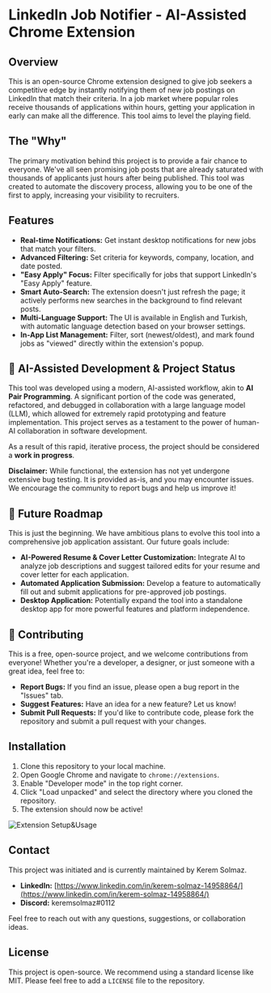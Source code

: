 # LinkedIn Job Notifier - AI-Assisted Chrome Extension

## Overview

This is an open-source Chrome extension designed to give job seekers a competitive edge by instantly notifying them of new job postings on LinkedIn that match their criteria. In a job market where popular roles receive thousands of applications within hours, getting your application in early can make all the difference. This tool aims to level the playing field.

## The "Why"

The primary motivation behind this project is to provide a fair chance to everyone. We've all seen promising job posts that are already saturated with thousands of applicants just hours after being published. This tool was created to automate the discovery process, allowing you to be one of the first to apply, increasing your visibility to recruiters.

## Features

*   **Real-time Notifications:** Get instant desktop notifications for new jobs that match your filters.
*   **Advanced Filtering:** Set criteria for keywords, company, location, and date posted.
*   **"Easy Apply" Focus:** Filter specifically for jobs that support LinkedIn's "Easy Apply" feature.
*   **Smart Auto-Search:** The extension doesn't just refresh the page; it actively performs new searches in the background to find relevant posts.
*   **Multi-Language Support:** The UI is available in English and Turkish, with automatic language detection based on your browser settings.
*   **In-App List Management:** Filter, sort (newest/oldest), and mark found jobs as "viewed" directly within the extension's popup.

## 🤖 AI-Assisted Development & Project Status

This tool was developed using a modern, AI-assisted workflow, akin to **AI Pair Programming**. A significant portion of the code was generated, refactored, and debugged in collaboration with a large language model (LLM), which allowed for extremely rapid prototyping and feature implementation. This project serves as a testament to the power of human-AI collaboration in software development.

As a result of this rapid, iterative process, the project should be considered a **work in progress**.

**Disclaimer:** While functional, the extension has not yet undergone extensive bug testing. It is provided as-is, and you may encounter issues. We encourage the community to report bugs and help us improve it!

## 🚀 Future Roadmap

This is just the beginning. We have ambitious plans to evolve this tool into a comprehensive job application assistant. Our future goals include:

*   **AI-Powered Resume & Cover Letter Customization:** Integrate AI to analyze job descriptions and suggest tailored edits for your resume and cover letter for each application.
*   **Automated Application Submission:** Develop a feature to automatically fill out and submit applications for pre-approved job postings.
*   **Desktop Application:** Potentially expand the tool into a standalone desktop app for more powerful features and platform independence.

## 🤝 Contributing

This is a free, open-source project, and we welcome contributions from everyone! Whether you're a developer, a designer, or just someone with a great idea, feel free to:

*   **Report Bugs:** If you find an issue, please open a bug report in the "Issues" tab.
*   **Suggest Features:** Have an idea for a new feature? Let us know!
*   **Submit Pull Requests:** If you'd like to contribute code, please fork the repository and submit a pull request with your changes.

## Installation

1.  Clone this repository to your local machine.
2.  Open Google Chrome and navigate to `chrome://extensions`.
3.  Enable "Developer mode" in the top right corner.
4.  Click "Load unpacked" and select the directory where you cloned the repository.
5.  The extension should now be active!

![Extension Setup&Usage](https://i.ibb.co/twgB2jdz/fullgif.gif)

## Contact

This project was initiated and is currently maintained by Kerem Solmaz.

*   **LinkedIn:** [https://www.linkedin.com/in/kerem-solmaz-14958864/](https://www.linkedin.com/in/kerem-solmaz-14958864/)
*   **Discord:** keremsolmaz#0112

Feel free to reach out with any questions, suggestions, or collaboration ideas.

## License

This project is open-source. We recommend using a standard license like MIT. Please feel free to add a `LICENSE` file to the repository.
